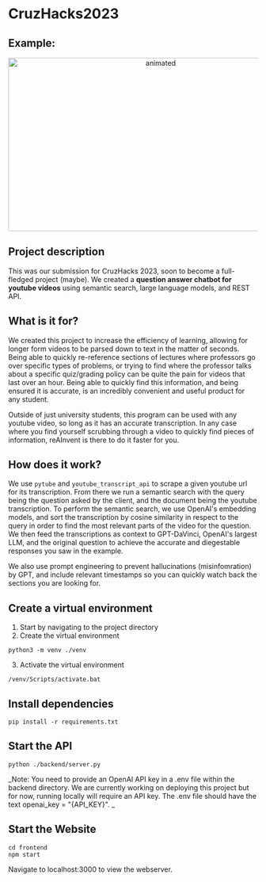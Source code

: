 # CruzHacks2023

## Example:

<p align="center">
  <img src="https://media.giphy.com/media/oepOUjo00amPeTO6ye/giphy.gif" width=600 height=350 alt="animated" />
</p>

## Project description 

This was our submission for CruzHacks 2023, soon to become a full-fledged project (maybe). We created a **question answer chatbot for youtube videos** using semantic search, large language models, and REST API.
 
## What is it for? 

We created this project to increase the efficiency of learning, allowing for longer form videos to be parsed down to text in the matter of seconds. Being able to quickly re-reference sections of lectures where professors go over specific types of problems, or trying to find where the professor talks about a specific quiz/grading policy can be quite the pain for videos that last over an hour. Being able to quickly find this information, and being ensured it is accurate, is an incredibly convenient and useful product for any student.

Outside of just university students, this program can be used with any youtube video, so long as it has an accurate transcription. In any case where you find yourself scrubbing through a video to quickly find pieces of information, reAInvent is there to do it faster for you. 

## How does it work? 

We use `pytube` and `youtube_transcript_api` to scrape a given youtube url for its transcription. From there we run a semantic search with the query being the question asked by the client, and the document being the youtube transcription. To perform the semantic search, we use OpenAI's embedding models, and sort the transcription by cosine similarity in respect to the query in order to find the most relevant parts of the video for the question. We then feed the transcriptions as context to GPT-DaVinci, OpenAI's largest LLM, and the original question to achieve the accurate and diegestable responses you saw in the example.

We also use prompt engineering to prevent hallucinations (misinfomration) by GPT, and include relevant timestamps so you can quickly watch back the sections you are looking for.

## Create a virtual environment
1. Start by navigating to the project directory
2. Create the virtual environment
```console 
python3 -m venv ./venv
```
3. Activate the virtual environment
```console 
/venv/Scripts/activate.bat
```
## Install dependencies
```console 
pip install -r requirements.txt
```
## Start the API
```console 
python ./backend/server.py
```
_Note: You need to provide an OpenAI API key in a .env file within the backend directory. We are currently working on deploying this project but for now, running locally will require an API key. The .env file should have the text openai_key = "{API_KEY}".
_
## Start the Website
```console
cd frontend
npm start
```

Navigate to localhost:3000 to view the webserver.
